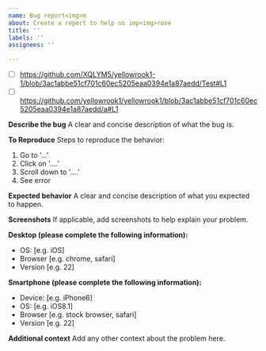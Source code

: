 ```yaml
---
name: Bug report<img>m
about: Create a report to help us imp<img>rove
title: ''
labels: ''
assignees: ''

---
```


- [ ] https://github.com/XQLYM5/yellowrook1-1/blob/3ac1abbe51cf701c60ec5205eaa0394e1a87aedd/Test#L1
- [ ] https://github.com/yellowrook1/yellowrook1/blob/3ac1abbe51cf701c60ec5205eaa0394e1a87aedd/a#L1

**Describe the bug**
A clear and concise description of what the bug is.

**To Reproduce**
Steps to reproduce the behavior:
1. Go to '...'
2. Click on '....'
3. Scroll down to '....'
4. See error

**Expected behavior**
A clear and concise description of what you expected to happen.

**Screenshots**
If applicable, add screenshots to help explain your problem.

**Desktop (please complete the following information):**
 - OS: [e.g. iOS]
 - Browser [e.g. chrome, safari]
 - Version [e.g. 22]

**Smartphone (please complete the following information):**
 - Device: [e.g. iPhone6]
 - OS: [e.g. iOS8.1]
 - Browser [e.g. stock browser, safari]
 - Version [e.g. 22]

**Additional context**
Add any other context about the problem here.
